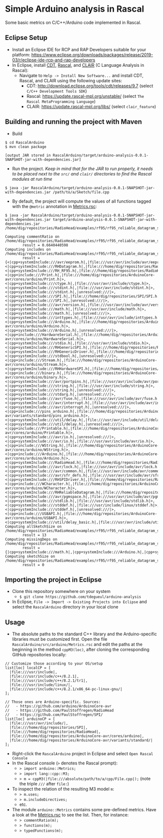 # Simple Arduino analysis in Rascal

Some basic metrics on C/C++/Arduino code implemented in Rascal.

## Eclipse Setup

  - Install an Eclipse IDE for RCP and RAP Developers suitable for your platform: https://www.eclipse.org/downloads/packages/release/2019-03/r/eclipse-ide-rcp-and-rap-developers
  - In Eclipse, install [CDT](https://www.eclipse.org/cdt/), [Rascal](https://www.rascal-mpl.org/), and [CLAIR](https://github.com/cwi-swat/clair) (C Language Analysis in Rascal):
    - Navigate to `Help -> Install New Software...` and install CDT, Rascal, and CLAIR using the following update sites:
      - CDT: http://download.eclipse.org/tools/cdt/releases/9.7 (select `C/C++ Development Tools SDK`)
      - Rascal: https://update.rascal-mpl.org/unstable/ (select `The Rascal MetaProgramming Language`)
      - CLAIR: https://update.rascal-mpl.org/libs/ (select `clair_feature`)

## Building and running the project with Maven

  - Build

```
$ cd RascalArduino
$ mvn clean package

[output JAR stored in RascalArduino/target/arduino-analysis-0.0.1-SNAPSHOT-jar-with-dependencies.jar]
```

  - Run the project. *Keep in mind that for the JAR to run properly, it needs to be placed next to the `src/` and `clair/` directories to find the Rascal modules at run time*

```
$ java -jar RascalArduino/target/arduino-analysis-0.0.1-SNAPSHOT-jar-with-dependencies.jar /path/to/a/Sketch/file.cpp
```

  - By default, the project will compute the values of all functions tagged with the `@metric` annotation in [Metrics.rsc](https://github.com/tdegueul/arduino-analysis/blob/master/RascalArduino/src/arduino/Metrics.rsc):

```
$ java -jar RascalArduino/target/arduino-analysis-0.0.1-SNAPSHOT-jar-with-dependencies.jar target/arduino-analysis-0.0.1-SNAPSHOT-jar-with-dependencies.jar /home/dig/repositories/RadioHead/examples/rf95/rf95_reliable_datagram_server/rf95_reliable_datagram_server.pde

Computing commentRatio on /home/dig/repositories/RadioHead/examples/rf95/rf95_reliable_datagram_server/rf95_reliable_datagram_server.pde...
        result = 0.6640440598
Computing includes on /home/dig/repositories/RadioHead/examples/rf95/rf95_reliable_datagram_server/rf95_reliable_datagram_server.pde...
        result = {<|cpp+systemInclude:///avr/eeprom.h|,|file:///usr/avr/include/avr/eeprom.h|>,<|cpp+systemInclude:///RHDatagram.h|,|file:///home/dig/repositories/RadioHead/RHDatagram.h|>,<|cpp+systemInclude:///RH_RF95.h|,|file:///home/dig/repositories/RadioHead/RH_RF95.h|>,<|cpp+include:///Print.h|,|file:///home/dig/repositories/ArduinoCore-avr/cores/arduino/Print.h|>,<|cpp+systemInclude:///ctype.h|,|file:///usr/avr/include/ctype.h|>,<|cpp+systemInclude:///stdint.h|,|file:///usr/avr/include/stdint.h|>,<|cpp+systemInclude:///stdint.h|,|unresolved:///|>,<|cpp+systemInclude:///SPI.h|,|file:///home/dig/repositories/SPI/SPI.h|>,<|cpp+systemInclude:///SPI.h|,|unresolved:///|>,<|cpp+systemInclude:///avr/version.h|,|file:///usr/avr/include/avr/version.h|>,<|cpp+systemInclude:///math.h|,|file:///usr/avr/include/math.h|>,<|cpp+systemInclude:///math.h|,|unresolved:///|>,<|cpp+systemInclude:///inttypes.h|,|file:///usr/avr/include/inttypes.h|>,<|cpp+systemInclude:///Arduino.h|,|file:///home/dig/repositories/ArduinoCore-avr/cores/arduino/Arduino.h|>,<|cpp+systemInclude:///Arduino.h|,|unresolved:///|>,<|cpp+include:///HardwareSerial.h|,|file:///home/dig/repositories/ArduinoCore-avr/cores/arduino/HardwareSerial.h|>,<|cpp+systemInclude:///stdio.h|,|file:///usr/avr/include/stdio.h|>,<|cpp+systemInclude:///RHGenericSPI.h|,|file:///home/dig/repositories/RadioHead/RHGenericSPI.h|>,<|cpp+systemInclude:///RHGenericDriver.h|,|file:///home/dig/repositories/RadioHead/RHGenericDriver.h|>,<|cpp+systemInclude:///stdbool.h|,|unresolved:///|>,<|cpp+include:///Stream.h|,|file:///home/dig/repositories/ArduinoCore-avr/cores/arduino/Stream.h|>,<|cpp+systemInclude:///RHHardwareSPI.h|,|file:///home/dig/repositories/RadioHead/RHHardwareSPI.h|>,<|cpp+include:///binary.h|,|file:///home/dig/repositories/ArduinoCore-avr/cores/arduino/binary.h|>,<|cpp+systemInclude:///avr/portpins.h|,|file:///usr/avr/include/avr/portpins.h|>,<|cpp+systemInclude:///string.h|,|file:///usr/avr/include/string.h|>,<|cpp+systemInclude:///string.h|,|unresolved:///|>,<|cpp+systemInclude:///stdarg.h|,|unresolved:///|>,<|cpp+systemInclude:///avr/fuse.h|,|file:///usr/avr/include/avr/fuse.h|>,<|cpp+systemInclude:///avr/interrupt.h|,|file:///usr/avr/include/avr/interrupt.h|>,<|cpp+systemInclude:///avr/interrupt.h|,|unresolved:///|>,<|cpp+include:///pins_arduino.h|,|file:///home/dig/repositories/ArduinoCore-avr/variants/standard/pins_arduino.h|>,<|cpp+systemInclude:///util/delay.h|,|file:///usr/avr/include/util/delay.h|>,<|cpp+systemInclude:///util/delay.h|,|unresolved:///|>,<|cpp+include:///Printable.h|,|file:///home/dig/repositories/ArduinoCore-avr/cores/arduino/Printable.h|>,<|cpp+systemInclude:///avr/io.h|,|unresolved:///|>,<|cpp+systemInclude:///avr/io.h|,|file:///usr/avr/include/avr/io.h|>,<|cpp+include:///WString.h|,|file:///home/dig/repositories/ArduinoCore-avr/cores/arduino/WString.h|>,<|cpp+include:///Arduino.h|,|file:///home/dig/repositories/ArduinoCore-avr/cores/arduino/Arduino.h|>,<|cpp+systemInclude:///RadioHead.h|,|file:///home/dig/repositories/RadioHead/RadioHead.h|>,<|cpp+systemInclude:///avr/lock.h|,|file:///usr/avr/include/avr/lock.h|>,<|cpp+systemInclude:///avr/common.h|,|file:///usr/avr/include/avr/common.h|>,<|cpp+systemInclude:///avr/sfr_defs.h|,|file:///usr/avr/include/avr/sfr_defs.h|>,<|cpp+systemInclude:///RHSPIDriver.h|,|file:///home/dig/repositories/RadioHead/RHSPIDriver.h|>,<|cpp+include:///WCharacter.h|,|file:///home/dig/repositories/ArduinoCore-avr/cores/arduino/WCharacter.h|>,<|cpp+systemInclude:///RHReliableDatagram.h|,|file:///home/dig/repositories/RadioHead/RHReliableDatagram.h|>,<|cpp+systemInclude:///avr/pgmspace.h|,|file:///usr/avr/include/avr/pgmspace.h|>,<|cpp+systemInclude:///stdlib.h|,|file:///usr/avr/include/stdlib.h|>,<|cpp+systemInclude:///stddef.h|,|file:///usr/include/linux/stddef.h|>,<|cpp+systemInclude:///stddef.h|,|unresolved:///|>,<|cpp+include:///USBAPI.h|,|file:///home/dig/repositories/ArduinoCore-avr/cores/arduino/USBAPI.h|>,<|cpp+systemInclude:///util/delay_basic.h|,|file:///usr/avr/include/util/delay_basic.h|>}
Computing allSketchSize on /home/dig/repositories/RadioHead/examples/rf95/rf95_reliable_datagram_server/rf95_reliable_datagram_server.pde...
        result = 13
Computing missingDeps on /home/dig/repositories/RadioHead/examples/rf95/rf95_reliable_datagram_server/rf95_reliable_datagram_server.pde...
        result = {|cpp+systemInclude:///math.h|,|cpp+systemInclude:///Arduino.h|,|cpp+systemInclude:///stdint.h|,|cpp+systemInclude:///SPI.h|,|cpp+systemInclude:///stdbool.h|,|cpp+systemInclude:///string.h|,|cpp+systemInclude:///util/delay.h|,|cpp+systemInclude:///avr/io.h|,|cpp+systemInclude:///stddef.h|,|cpp+systemInclude:///avr/interrupt.h|,|cpp+systemInclude:///stdarg.h|}
Computing sketchSize on /home/dig/repositories/RadioHead/examples/rf95/rf95_reliable_datagram_server/rf95_reliable_datagram_server.pde...
        result = 0
```

## Importing the project in Eclipse

  - Clone this repository somewhere on your system
    - `$ git clone https://github.com/tdegueul/arduino-analysis`
  - In Eclipse, `File -> Import -> Existing Projects into Eclipse` and select the `RascalArduino` directory in your local clone
 
## Usage

  - The absolute paths to the standard C++ library and the Arduino-specific libraries must be customized first. Open the file `RascalArduino/src/arduino/Metrics.rsc` and edit the paths at the beginning in the method `cppM3(loc)`, after cloning the corresponding GitHub repositories locally:
  ```
  // Customize those according to your OS/setup
  list[loc] localCP = [
    |file:///usr/include|,
    |file:///usr/include/c++/8.2.1|,
    |file:///usr/include/c++/8.2.1/tr1|,
    |file:///usr/include/linux/|,
    |file:///usr/include/c++/8.2.1/x86_64-pc-linux-gnu/|
  ];

  // Those ones are Arduino-specific. Sources:
  //   - https://github.com/arduino/ArduinoCore-avr
  //   - https://github.com/PaulStoffregen/RadioHead
  //   - https://github.com/PaulStoffregen/SPI/
  list[loc] arduinoCP = [
   	|file:///usr/avr/include/|,
   	|file:///home/dig/repositories/SPI|,
   	|file:///home/dig/repositories/RadioHead|,
   	|file:///home/dig/repositories/ArduinoCore-avr/cores/arduino|,
   	|file:///home/dig/repositories/ArduinoCore-avr/variants/standard/|
  ];
  ```
  - Right-click the `RascalArduino` project in Eclipse and select `Open Rascal Console`
  - In the Rascal console (`>` denotes the Rascal prompt):
    - `> import arduino::Metrics;`
    - `> import lang::cpp::M3;`
    - `> m = cppM3(|file:///absolute/path/to/a/cpp/File.cpp|);` (note the triple `///` after `file:`)
  - To inspect the relation of the resulting M3 model `m`:
    - `> m.uses;`
    - `> m.includeDirectives;`
    - etc.
  - The module `arduino::Metrics` contains some pre-defined metrics. Have a look at the [Metrics.rsc](RascalArduino/src/arduino/Metrics.rsc) to see the list. Then, for instance:
    - `> commentRatio(m);`
    - `> functions(m);`
    - `> typedFunctions(m);`
    
